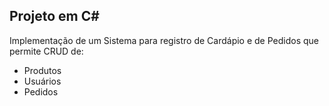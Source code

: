 ## Projeto em C#

Implementação de um Sistema para registro de Cardápio e de Pedidos que permite CRUD de:
* Produtos
* Usuários
* Pedidos
